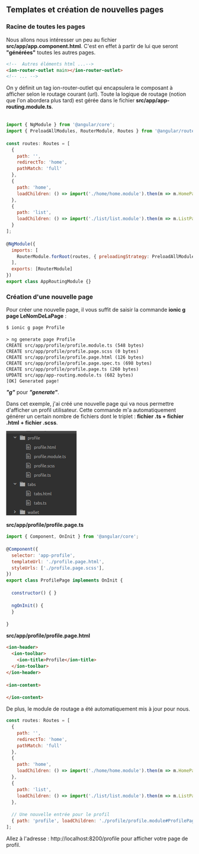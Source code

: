 ## Templates et création de nouvelles pages

### Racine de toutes les pages

Nous allons nous intéresser un peu au fichier **src/app/app.component.html**. C'est en effet à partir de lui que seront **"générées"** toutes les autres pages.

```html
<!--  Autres éléments html ...-->
<ion-router-outlet main></ion-router-outlet>
<!-- ... -->
```

On y définit un tag ion-router-outlet qui encapsulera le composant à afficher selon le routage courant (url). Toute la logique de routage (notion que l'on abordera plus tard) est gérée dans le fichier **src/app/app-routing.module.ts**.

```javascript

import { NgModule } from '@angular/core';
import { PreloadAllModules, RouterModule, Routes } from '@angular/router';

const routes: Routes = [
  {
    path: '',
    redirectTo: 'home',
    pathMatch: 'full'
  },
  {
    path: 'home',
    loadChildren: () => import('./home/home.module').then(m => m.HomePageModule)
  },
  {
    path: 'list',
    loadChildren: () => import('./list/list.module').then(m => m.ListPageModule)
  }
];

@NgModule({
  imports: [
    RouterModule.forRoot(routes, { preloadingStrategy: PreloadAllModules })
  ],
  exports: [RouterModule]
})
export class AppRoutingModule {}


```

### Création d'une nouvelle page

Pour créer une nouvelle page, il vous suffit de saisir la commande **ionic g page LeNomDeLaPage**  :

```
$ ionic g page Profile

> ng generate page Profile
CREATE src/app/profile/profile.module.ts (548 bytes)
CREATE src/app/profile/profile.page.scss (0 bytes)
CREATE src/app/profile/profile.page.html (126 bytes)
CREATE src/app/profile/profile.page.spec.ts (698 bytes)
CREATE src/app/profile/profile.page.ts (260 bytes)
UPDATE src/app/app-routing.module.ts (682 bytes)
[OK] Generated page!

```

_**"g"**_ pour _**"generate"**_.

Dans cet exemple, j'ai créé une nouvelle page qui va nous permettre d'afficher un profil utilisateur. Cette commande m'a automatiquement générer un certain nombre de fichiers dont le triplet : **fichier .ts + fichier .html + fichier .scss**.

![](/assets/screen_22.png)

**src/app/profile/profile.page.ts**

```js
import { Component, OnInit } from '@angular/core';

@Component({
  selector: 'app-profile',
  templateUrl: './profile.page.html',
  styleUrls: ['./profile.page.scss'],
})
export class ProfilePage implements OnInit {

  constructor() { }

  ngOnInit() {
  }

}

```

**src/app/profile/profile.page.html**

```html
<ion-header>
  <ion-toolbar>
    <ion-title>Profile</ion-title>
  </ion-toolbar>
</ion-header>

<ion-content>

</ion-content>

```

De plus, le module de routage a été automatiquement mis à jour pour nous.

```javascript
const routes: Routes = [
  {
    path: '',
    redirectTo: 'home',
    pathMatch: 'full'
  },
  {
    path: 'home',
    loadChildren: () => import('./home/home.module').then(m => m.HomePageModule)
  },
  {
    path: 'list',
    loadChildren: () => import('./list/list.module').then(m => m.ListPageModule)
  },

  // Une nouvelle entrée pour le profil
  { path: 'profile', loadChildren: './profile/profile.module#ProfilePageModule' }
];
```

Allez à l'adresse : http://localhost:8200/profile pour afficher votre page de profil.
